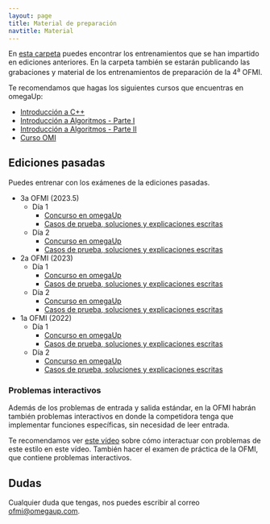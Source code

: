 ```yaml
---
layout: page
title: Material de preparación
navtitle: Material
---
```


En [esta carpeta](https://drive.google.com/drive/folders/1fAYZI4HdUZpL1Iuj57mrlia3idjd9-S0?usp=share_link) puedes encontrar los entrenamientos que se han impartido en ediciones anteriores. En la carpeta también se estarán publicando las grabaciones y material de los entrenamientos de preparación de la 4<sup>a</sup> OFMI.


Te recomendamos que hagas los siguientes cursos que encuentras en omegaUp:

* [Introducción a C++](https://omegaup.com/course/introduccion_a_cpp/)
* [Introducción a Algoritmos - Parte I](https://omegaup.com/course/introduccion_a_algoritmos/)
* [Introducción a Algoritmos - Parte II](https://omegaup.com/course/introduccion_a_algoritmos_ii/)
* [Curso OMI](https://omegaup.com/course/Curso-OMI/)


## Ediciones pasadas

Puedes entrenar con los exámenes de la ediciones pasadas.

* 3a OFMI (2023.5)
  * Día 1
      * [Concurso en omegaUp](https://omegaup.com/arena/3AOFMI/practice/)
      * [Casos de prueba, soluciones y explicaciones escritas](https://github.com/omegaup/ofmi-archive/tree/main/2023.5/dia-1)
  * Día 2
      * [Concurso en omegaUp](https://omegaup.com/arena/3aOFMIDIA2/practice/)
      * [Casos de prueba, soluciones y explicaciones escritas](https://github.com/omegaup/ofmi-archive/tree/main/2023.5/dia-2)
* 2a OFMI (2023)
    * Día 1
        * [Concurso en omegaUp](https://omegaup.com/arena/OFMI2023DIA1/#problems)
        * [Casos de prueba, soluciones y explicaciones escritas](https://github.com/omegaup/ofmi-archive/tree/main/2023/dia-1)
    * Día 2
        * [Concurso en omegaUp](https://omegaup.com/arena/OFMI2023DIA2/#problems)
        * [Casos de prueba, soluciones y explicaciones escritas](https://github.com/omegaup/ofmi-archive/tree/main/2023/dia-2)
* 1a OFMI (2022)
    * Día 1
        * [Concurso en omegaUp](https://omegaup.com/arena/OFMI2022DIA1/#problems)
        * [Casos de prueba, soluciones y explicaciones escritas](https://github.com/omegaup/ofmi-archive/tree/main/2022/dia-1)
    * Día 2
        * [Concurso en omegaUp](https://omegaup.com/arena/OFMI2022DIA2/#problems)
        * [Casos de prueba, soluciones y explicaciones escritas](https://github.com/omegaup/ofmi-archive/tree/main/2022/dia-2)

### Problemas interactivos

Además de los problemas de entrada y salida estándar, en la OFMI habrán también problemas interactivos en donde la competidora tenga que implementar funciones específicas, sin necesidad de leer entrada.

Te recomendamos ver [este vídeo](https://drive.google.com/file/d/1GXYv1MhTV4oKcFZB1iP32sVH-SL_bWNn/view?usp=share_link) sobre cómo interactuar con problemas de este estilo en este vídeo. También hacer el examen de práctica de la OFMI, que contiene problemas interactivos.

## Dudas

Cualquier duda que tengas, nos puedes escribir al correo [ofmi@omegaup.com](mailto:ofmi@omegaup.com).

